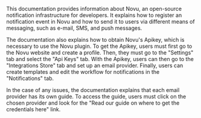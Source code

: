 This documentation provides information about Novu, an open-source notification infrastructure for developers. It explains how to register an notification event in Novu and how to send it to users via different means of messaging, such as e-mail, SMS, and push messages. 

The documentation also explains how to obtain Novu's Apikey, which is necessary to use the Novu plugin. To get the Apikey, users must first go to the Novu website and create a profile. Then, they must go to the "Settings" tab and select the "Api Keys" tab. With the Apikey, users can then go to the "Integrations Store" tab and set up an email provider. Finally, users can create templates and edit the workflow for notifications in the "Notifications" tab. 

In the case of any issues, the documentation explains that each email provider has its own guide. To access the guide, users must click on the chosen provider and look for the "Read our guide on where to get the credentials here" link.